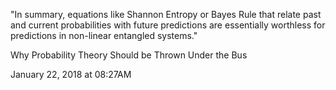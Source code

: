 "In summary, equations like Shannon Entropy or Bayes Rule that relate past and current probabilities with future predictions are essentially worthless for predictions in non-linear entangled systems."

Why Probability Theory Should be Thrown Under the Bus

January 22, 2018 at 08:27AM

